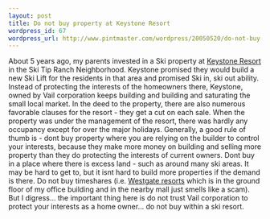 ```yaml
--- 
layout: post
title: Do not buy property at Keystone Resort
wordpress_id: 67
wordpress_url: http://www.pintmaster.com/wordpress/20050520/do-not-buy-property-at-keystone-resort/
---
```

About 5 years ago, my parents invested in a Ski property at <a href="http://keystone.snow.com">Keystone Resort</a> in the Ski Tip Ranch Neighborhood. Keystone promised they would build a new Ski Lift for the residents in that area and promised Ski in, ski out ability. Instead of protecting the interests of the homeowners there, Keystone, owned by Vail corporation keeps building and building and saturating the small local market. In the deed to the property, there are also numerous favorable clauses for the resort - they get a cut on each sale. When the property was under the management of the resort, there was hardly any occupancy except for over the major holidays. Generally, a good rule of thumb is - dont buy property where you are relying on the builder to control your interests, because they make more money on building and selling more property than they do protecting the interests of current owners. Dont buy in a place where there is excess land - such as around many ski areas. It may be hard to get to, but it isnt hard to build more properties if the demand is there. Do not buy timeshares (i.e. <a href="http://westgateresorts.com">Westgate resorts</a> which is in the ground floor of my office building and in the nearby mall just smells like a scam). But I digress... the important thing here is do not trust Vail corporation to protect your interests as a home owner... do not buy within a ski resort.
